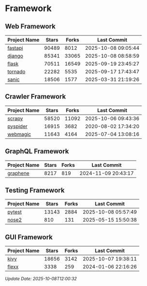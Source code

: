 # Framework

## Web Framework
| Project Name | Stars | Forks | Last Commit |
| ------------ | ----- | ----- | ----------- |
| [fastapi](https://github.com/fastapi/fastapi) | 90489 | 8012 | 2025-10-08 09:05:44 |
| [django](https://github.com/django/django) | 85341 | 33065 | 2025-10-08 08:58:59 |
| [flask](https://github.com/pallets/flask) | 70511 | 16549 | 2025-09-19 23:45:27 |
| [tornado](https://github.com/tornadoweb/tornado) | 22282 | 5535 | 2025-09-17 17:43:47 |
| [sanic](https://github.com/sanic-org/sanic) | 18506 | 1577 | 2025-03-31 21:19:26 |

## Crawler Framework
| Project Name | Stars | Forks | Last Commit |
| ------------ | ----- | ----- | ----------- |
| [scrapy](https://github.com/scrapy/scrapy) | 58520 | 11092 | 2025-10-06 09:43:36 |
| [pyspider](https://github.com/binux/pyspider) | 16915 | 3682 | 2020-08-02 17:34:20 |
| [webmagic](https://github.com/code4craft/webmagic) | 11643 | 4164 | 2025-07-04 13:08:16 |

## GraphQL Framework
| Project Name | Stars | Forks | Last Commit |
| ------------ | ----- | ----- | ----------- |
| [graphene](https://github.com/graphql-python/graphene) | 8217 | 819 | 2024-11-09 20:43:17 |

## Testing Framework
| Project Name | Stars | Forks | Last Commit |
| ------------ | ----- | ----- | ----------- |
| [pytest](https://github.com/pytest-dev/pytest) | 13143 | 2884 | 2025-10-08 05:57:49 |
| [nose2](https://github.com/nose-devs/nose2) | 810 | 131 | 2025-05-15 15:50:38 |

## GUI Framework
| Project Name | Stars | Forks | Last Commit |
| ------------ | ----- | ----- | ----------- |
| [kivy](https://github.com/kivy/kivy) | 18656 | 3142 | 2025-10-07 19:38:11 |
| [flexx](https://github.com/flexxui/flexx) | 3338 | 259 | 2024-01-06 22:16:26 |

*Update Date: 2025-10-08T12:00:32*